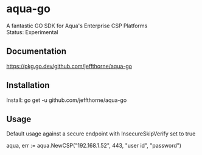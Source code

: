 # aqua-go

A fantastic GO SDK for Aqua's Enterprise CSP Platforms<br/>
Status: Experimental

Documentation
----
https://pkg.go.dev/github.com/jeffthorne/aqua-go


Installation
----
Install: go get -u github.com/jeffthorne/aqua-go


Usage
----
Default usage against a secure endpoint with InsecureSkipVerify set to true 

aqua, err := aqua.NewCSP("192.168.1.52", 443, "user id", "password")